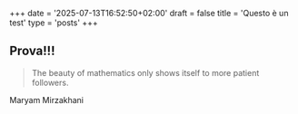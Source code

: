 +++
date = '2025-07-13T16:52:50+02:00'
draft = false
title = 'Questo è un test'
type = 'posts'
+++
## Prova!!!

> The beauty of mathematics only shows itself to more patient followers.

Maryam Mirzakhani

